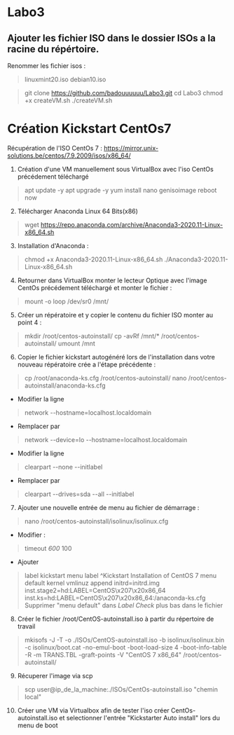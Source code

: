 # Labo3
## Ajouter les fichier ISO dans le dossier ISOs a la racine du répértoire.

Renommer les fichier isos : 
> linuxmint20.iso
> debian10.iso


> git clone https://github.com/badouuuuuu/Labo3.git
> cd Labo3
> chmod +x createVM.sh
> ./createVM.sh

# Création Kickstart CentOs7

Récupération de l'ISO CentOs 7 : https://mirror.unix-solutions.be/centos/7.9.2009/isos/x86_64/

1. Création d'une VM manuellement sous VirtualBox avec l'iso CentOs précédement téléchargé
> apt update -y
> apt upgrade -y 
> yum install nano genisoimage
> reboot now

2. Télécharger Anaconda Linux 64 Bits(x86)
> wget https://repo.anaconda.com/archive/Anaconda3-2020.11-Linux-x86_64.sh

3. Installation d'Anaconda :
> chmod +x Anaconda3-2020.11-Linux-x86_64.sh
> ./Anaconda3-2020.11-Linux-x86_64.sh

4. Retourner dans VirtualBox monter le lecteur Optique avec l'image CentOs précédement téléchargé et monter le fichier :
> mount -o loop /dev/sr0 /mnt/

5. Créer un répératoire et y copier le contenu du fichier ISO monter au point 4 :
> mkdir /root/centos-autoinstall/
> cp -avRf /mnt/* /root/centos-autoinstall/
> umount /mnt

6. Copier le fichier kickstart autogénéré lors de l'installation dans votre nouveau répératoire crée a l'étape précédente :
> cp /root/anaconda-ks.cfg /root/centos-autoinstall/
> nano /root/centos-autoinstall/anaconda-ks.cfg

 - Modifier la ligne
 > network --hostname=localhost.localdomain
 - Remplacer par
 > network --device=lo --hostname=localhost.localdomain
 - Modifier la ligne
 > clearpart --none --initlabel
 - Remplacer par
 > clearpart --drives=sda --all --initlabel

7. Ajouter une nouvelle entrée de menu au fichier de démarrage :
> nano /root/centos-autoinstall/isolinux/isolinux.cfg
- Modifier :
> timeout _600_ 100
- Ajouter
> label kickstart menu label ^Kickstart Installation of CentOS 7 menu default kernel vmlinuz append initrd=initrd.img inst.stage2=hd:LABEL=CentOS\x207\x20x86_64 inst.ks=hd:LABEL=CentOS\x207\x20x86_64:/anaconda-ks.cfg
> Supprimer "menu default" dans *Label Check* plus bas dans le fichier

8. Créer le fichier /root/CentOS-autoinstall.iso à partir du répertoire de travail

> mkisofs -J -T -o ./ISOs/CentOS-autoinstall.iso -b isolinux/isolinux.bin -c isolinux/boot.cat -no-emul-boot -boot-load-size 4 -boot-info-table -R -m TRANS.TBL -graft-points -V "CentOS 7 x86_64" /root/centos-autoinstall/

9. Récuperer l'image via scp 
> scp user@ip_de_la_machine:./ISOs/CentOs-autoinstall.iso "chemin local"

10. Créer une VM via Virtualbox afin de tester l'iso créer CentOs-autoinstall.iso et selectionner l'entrée "Kickstarter Auto install" lors du menu de boot